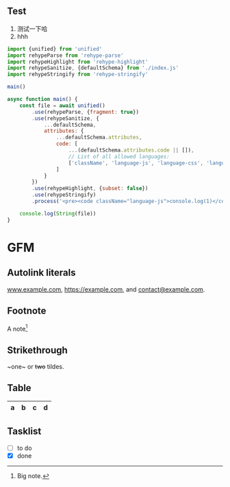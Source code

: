 ## Test

1. 测试一下哈
2. hhh


```javascript
import {unified} from 'unified'
import rehypeParse from 'rehype-parse'
import rehypeHighlight from 'rehype-highlight'
import rehypeSanitize, {defaultSchema} from './index.js'
import rehypeStringify from 'rehype-stringify'

main()

async function main() {
    const file = await unified()
        .use(rehypeParse, {fragment: true})
        .use(rehypeSanitize, {
            ...defaultSchema,
            attributes: {
                ...defaultSchema.attributes,
                code: [
                    ...(defaultSchema.attributes.code || []),
                    // List of all allowed languages:
                    ['className', 'language-js', 'language-css', 'language-md']
                ]
            }
        })
        .use(rehypeHighlight, {subset: false})
        .use(rehypeStringify)
        .process('<pre><code className="language-js">console.log(1)</code></pre>')

    console.log(String(file))
}
```

# GFM

## Autolink literals

www.example.com, https://example.com, and contact@example.com.

## Footnote

A note[^1]

[^1]: Big note.

## Strikethrough

~one~ or ~~two~~ tildes.

## Table

| a | b  |  c |  d  |
| - | :- | -: | :-: |

## Tasklist

* [ ] to do
* [x] done
